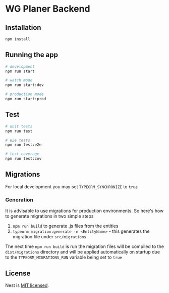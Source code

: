 # WG Planer Backend

## Installation

```bash
npm install
```

## Running the app

```bash
# development
npm run start

# watch mode
npm run start:dev

# production mode
npm run start:prod
```

## Test

```bash
# unit tests
npm run test

# e2e tests
npm run test:e2e

# test coverage
npm run test:cov
```

## Migrations

For local development you may set `TYPEORM_SYNCHRONIZE` to `true`

### Generation

It is advisable to use migrations for production environments.
So here's how to generate migrations in two simple steps

1. `npm run build` to generate .js files from the entities
2. `typeorm migration:generate -n <EntityName>` - this generates the migration file under `src/migrations`

The next time `npm run build` is run the migration files will be compiled to the `dist/migrations` directory and will be applied automatically on startup due to the `TYPEORM_MIGRATIONS_RUN` variable being set to `true`

## License

Nest is [MIT licensed](LICENSE).
